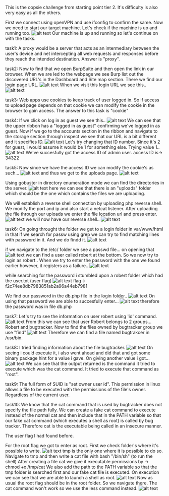 This is the oopsie challenge from starting point tier 2. It's difficulty is also very easy as all the others.

First we connect using openVPN and use ifconfig to confirm the same.
Now we need to start our target machine. Let's check if the machine is up and running too.
![alt text](images/oopsie_1.png)
Our machine is up and running so let's continue on with the tasks.

task1:
A proxy would be a server that acts as an intermediary between the user's device and net intercepting all web requests and responses before they reach the intended destination.
Answer is "proxy".

task2:
Now to find that we open BurpSuite and then open the link in our browser. When we are led to the webpage we see Burp list out the discovered URL's in the Dashboard and Site map section. There we find our login page URL.
![alt text](images/oopsie_2.png)
When we visit this login URL we see this..
![alt text](images/oopsie_3.png)

task3:
Web apps use cookies to keep track of user logged in. So if access to upload page depends on that cookie we can modify the cookie in the browser to gain access.
The answer to this task is "cookie"

task4:
If we click on log in as guest we see this..
![alt text](images/oopsie_4.png)
We can see that the upper ribbon has a "logged in as guest" confirming we've logged in as guest. 
Now if we go to the accounts section in the ribbon and navigate to the storage section through inspect we see that our URL is a bit different and it specifies ID.
![alt text](images/oopsie_5.png)
Let's try changing that ID number. Since it's 2 for guest, i would assume it would be 1 for something else.
Trying value 1..
![alt text](images/oopsie_6.png)
We've succesfully got the access ID of admin user.
access ID is-> 34322

task5:
Now since we have the access ID we can modify the cookie's as such...
![alt text](images/oopsie_7.png)
and thus we get to the uploads page.
![alt text](images/oopsie_8.png)

Using gobuster in directory enumeration mode we can find the directories in the server.
![alt text](images/oopsie_9.png)
here we can see that there is an "uploads" folder which should be the one which contains the files we are uploading.

We will establish a reverse shell connection by uploading php reverse shell.
We modify the port and ip and also start a netcat listener.
After uploading the file through our uploads we enter the file location url and press enter.
![alt text](images/oopsie_11.png)
we will now have our reverse shell..
![alt text](images/oopsie_10.png)

task6:
On going throught the folder we get to a login folder in var/www/html
in that if we search for passw using grep we can try to find matching lines with password in it. And we do findd it.
![alt text](images/oopsie_12.png)

if we navigate to the /etc/ folder we see a passwd file...
on opening that
![alt text](images/oopsie_13.png)
we can find a user called robert at the bottom. So we now try to login as robert..
When we try to enter the password with the one we found earlier however, it registers as a failure..
![alt text](images/oopsie_14.png)

while searching for the password i stumbled upon a robert folder which had the user.txt (user flag)
![alt text](images/oopsie_15.png)
flag-> f2c74ee8db7983851ab2a96a44eb7981

We find our password in the db.php file in the login folder..
![alt text](images/oopsie_16.png)
On using that password we are able to succesfully enter...
![alt text](images/oopsie_17.png)
therefore the password was in file db.php

task7:
Let's try to see the information on user robert using 'id' command.
![alt text](images/oopsie_18.png)
From this we can see that user Robert belongs to 2 groups... Robert and bugtracker.
Now to find the files owned by bugtracker group we use "find"
![alt text](images/oopsie_19.png)
Therefore we can find a file named bugtrakcer in /usr/bin.

task8:
I tried finding information about the file bugtracker.
![alt text](images/oopsie_20.png)
On seeing i could execute it, i also went ahead and did that and got some binary package hint for a value i gave.
On giving another value i got...
![alt text](images/oopsie_21.png)
We can see that the output returned is the command it tried to execute which was the cat command. It tried to execute that command as "root".

task9:
The full form of SUID is "set owner user id".
This permission in linux allows a file to be executed with the permissions of the file's owner. Regardless of the current user.

task10:
We know that the cat command that is used by bugtracker does not specify the file path fully. We can create a fake cat command to execute instead of the normal cat and then include that in the PATH variable so that our fake cat command (which executes a shell as root) is called by bug tracker.
Therefore cat is the executable being called in an insecure manner.

The user flag I had found before.

For the root flag we got to enter as root.
First we check folder's where it's possible to write.
![alt text](images/oopsie_22.png)
tmp is the only one where it is possible to do so.
Navigate to tmp and then write a cat file with bash "/bin/sh" (to run the shell)
After creating a file cat we give it executable permissions by -> chmod +x /tmp/cat
We also add the path to the PATH variable so that the tmp folder is searched first and our fake cat file is executed.
On execution we can see that we are able to launch a shell as root.
![alt text](images/oopsie_23.png)
Now as usual the root flag should be in the root folder. So we navigate there. The cat command won't work so we use the less command instead.
![alt text](images/oopsie_24.png)
